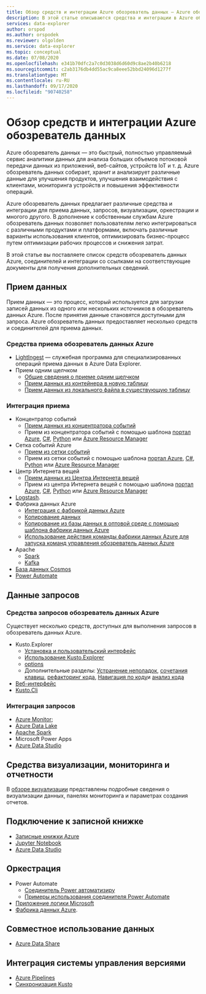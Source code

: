 ```yaml
---
title: Обзор средств и интеграции Azure обозреватель данных — Azure обозреватель данных
description: В этой статье описываются средства и интеграции в Azure обозреватель данных.
services: data-explorer
author: orspod
ms.author: orspodek
ms.reviewer: olgolden
ms.service: data-explorer
ms.topic: conceptual
ms.date: 07/08/2020
ms.openlocfilehash: e341b70dfc2a7c0d3038d6d60d9c8ae2b40b6218
ms.sourcegitcommit: c2ab3176db4dd55ac9ca8eee52bbd24096d1277f
ms.translationtype: MT
ms.contentlocale: ru-RU
ms.lasthandoff: 09/17/2020
ms.locfileid: "90740258"
---
```

# <a name="azure-data-explorer-tools-and-integrations-overview"></a>Обзор средств и интеграции Azure обозреватель данных

Azure обозреватель данных — это быстрый, полностью управляемый сервис аналитики данных для анализа больших объемов потоковой передачи данных из приложений, веб-сайтов, устройств IoT и т. д. Azure обозреватель данных собирает, хранит и анализирует различные данные для улучшения продуктов, улучшения взаимодействия с клиентами, мониторинга устройств и повышения эффективности операций. 

Azure обозреватель данных предлагает различные средства и интеграции для приема данных, запросов, визуализации, оркестрации и многого другого. В дополнение к собственным службам Azure обозреватель данных позволяет пользователям легко интегрироваться с различными продуктами и платформами, включать различные варианты использования клиентов, оптимизировать бизнес-процесс путем оптимизации рабочих процессов и снижения затрат. 

В этой статье вы поставляете список средств обозреватель данных Azure, соединителей и интеграции со ссылками на соответствующие документы для получения дополнительных сведений.

## <a name="ingest-data"></a>Прием данных 

Прием данных — это процесс, который используется для загрузки записей данных из одного или нескольких источников в обозреватель данных Azure. После принятия данные становятся доступными для запроса. Azure обозреватель данных предоставляет несколько средств и соединителей для приема данных. 

### <a name="azure-data-explorer-ingestion-tools"></a>Средства приема обозреватель данных Azure

* [LightIngest](lightingest.md) — служебная программа для специализированных операций приема данных в Azure Data Explorer.
* Прием одним щелчком
    * [Общие сведения о приеме одним щелчком](ingest-data-one-click.md) 
    * [Прием данных из контейнера в новую таблицу](one-click-ingestion-new-table.md)
    * [Прием данных из локального файла в существующую таблицу](one-click-ingestion-existing-table.md)

### <a name="ingestion-integrations"></a>Интеграция приема

* Концентратор событий
    * [Прием данных из концентратора событий](ingest-data-event-hub-overview.md)
    * Прием из концентратора событий с помощью шаблона [портал Azure](ingest-data-event-hub.md), [C#](data-connection-event-hub-csharp.md), [Python](data-connection-event-hub-python.md) или [Azure Resource Manager](data-connection-event-hub-resource-manager.md)
* Сетка событий Azure
    * [Прием из сетки событий](ingest-data-event-grid-overview.md)
    * Прием из сетки событий с помощью шаблона [портал Azure](ingest-data-event-grid.md), [C#](data-connection-event-grid-csharp.md), [Python](data-connection-event-grid-python.md) или [Azure Resource Manager](data-connection-event-grid-resource-manager.md)
* Центр Интернета вещей
    * [Прием данных из Центра Интернета вещей](ingest-data-iot-hub-overview.md)
    * Прием из центра Интернета вещей с помощью шаблона [портал Azure](ingest-data-iot-hub.md), [C#](data-connection-iot-hub-csharp.md), [Python](data-connection-iot-hub-python.md) или [Azure Resource Manager](data-connection-iot-hub-resource-manager.md)
* [Logstash](ingest-data-logstash.md).
* Фабрика данных Azure
    * [Интеграция с фабрикой данных Azure](data-factory-integration.md)
    * [Копирование данных](data-factory-load-data.md)
    * [Копирование из базы данных в оптовой среде с помощью шаблона фабрики данных Azure](data-factory-template.md)
    * [Использование действия команды фабрики данных Azure для запуска команд управления обозреватель данных Azure](data-factory-command-activity.md)
* Apache 
    * [Spark](spark-connector.md)
    * [Kafka](ingest-data-kafka.md)
* [База данных Cosmos](https://github.com/Azure/azure-kusto-labs/tree/master/cosmosdb-adx-integration)
* [Power Automate](flow.md)

## <a name="query-data"></a>Данные запросов

### <a name="azure-data-explorer-query-tools"></a>Средства запросов обозреватель данных Azure

Существует несколько средств, доступных для выполнения запросов в обозреватель данных Azure.

* Kusto.Explorer
    * [Установка и пользовательский интерфейс](kusto/tools/kusto-explorer.md)
    * [Использование Kusto.Explorer](kusto/tools/kusto-explorer-using.md)
    * [options](kusto/tools/kusto-explorer-options.md)
    * Дополнительные разделы: [Устранение неполадок](kusto/tools/kusto-explorer-troubleshooting.md), [сочетания клавиш](kusto/tools/kusto-explorer-shortcuts.md), [рефакторинг кода](kusto/tools/kusto-explorer-refactor.md), [Навигация по коду](kusto/tools/kusto-explorer-codenav.md)и [анализ кода](kusto/tools/kusto-explorer-code-analyzer.md)
* [Веб-интерфейс](web-query-data.md)
* [Kusto.Cli](kusto/tools/kusto-cli.md)

### <a name="query-integrations"></a>Интеграция запросов

* [Azure Monitor](query-monitor-data.md);
* [Azure Data Lake](data-lake-query-data.md)
* [Apache Spark](spark-connector.md)
* Microsoft Power Apps
* [Azure Data Studio](https://docs.microsoft.com/sql/azure-data-studio/notebooks-kqlmagic)

## <a name="visualizations-dashboards-and-reporting"></a>Средства визуализации, мониторинга и отчетности

В [обзоре визуализации](viz-overview.md) представлены подробные сведения о визуализации данных, панелях мониторинга и параметрах создания отчетов. 

## <a name="notebook-connectivity"></a>Подключение к записной книжке

* [Записные книжки Azure](azure-notebooks.md)
* [Jupyter Notebook](kqlmagic.md)
* [Azure Data Studio](https://docs.microsoft.com/sql/azure-data-studio/notebooks-kqlmagic)

## <a name="orchestration"></a>Оркестрация

* Power Automate
    * [Соединитель Power автоматизиру](flow.md)
    * [Примеры использования соединителя Power Automate](flow-usage.md)
* [Приложение логики Microsoft](kusto/tools/logicapps.md) 
* [Фабрика данных Azure](data-factory-integration.md).

## <a name="share-data"></a>Совместное использование данных

* [Azure Data Share](data-share.md)

## <a name="source-control-integration"></a>Интеграция системы управления версиями

* [Azure Pipelines](devops.md) 
* [Синхронизация Kusto](kusto/tools/synckusto.md) 

<!--Open Source Tools-->
